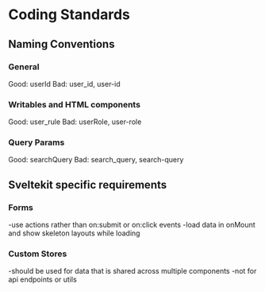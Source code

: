 # Coding Standards

## Naming Conventions

### General

Good: userId
Bad: user_id, user-id

### Writables and HTML components

Good: user_rule
Bad: userRole, user-role

### Query Params

Good: searchQuery
Bad: search_query, search-query

## Sveltekit specific requirements

### Forms

-use actions rather than on:submit or on:click events
-load data in onMount and show skeleton layouts while loading

### Custom Stores

-should be used for data that is shared across multiple components
-not for api endpoints or utils
